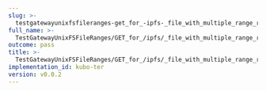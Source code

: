 ```yaml
---
slug: >-
  testgatewayunixfsfileranges-get_for_-ipfs-_file_with_multiple_range_request_includes_correct_bytes
full_name: >-
  TestGatewayUnixFSFileRanges/GET_for_/ipfs/_file_with_multiple_range_request_includes_correct_bytes
outcome: pass
title: >-
  TestGatewayUnixFSFileRanges/GET_for_/ipfs/_file_with_multiple_range_request_includes_correct_bytes
implementation_id: kubo-ter
version: v0.0.2
---
```


